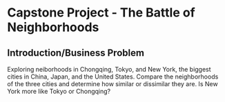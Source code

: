 <!DOCTYPE HTML>
<html lang="en">
<head>
	<title>Introduction/Business Problem</title>
</head>
<body>
	<h1> Capstone Project - The Battle of Neighborhoods </h1>
	<h2> Introduction/Business Problem </h2>
	<p>
	Exploring neiborhoods in Chongqing, Tokyo, and New York, the biggest cities in China, Japan, and the United States. Compare the neighborhoods of the three cities and determine how similar or dissimilar they are. Is New York more like Tokyo or Chongqing?
	</p>
</body>
</html>
